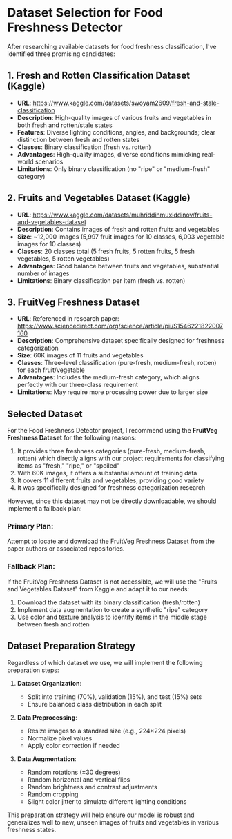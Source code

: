 # Dataset Selection for Food Freshness Detector

After researching available datasets for food freshness classification, I've identified three promising candidates:

## 1. Fresh and Rotten Classification Dataset (Kaggle)
- **URL**: https://www.kaggle.com/datasets/swoyam2609/fresh-and-stale-classification
- **Description**: High-quality images of various fruits and vegetables in both fresh and rotten/stale states
- **Features**: Diverse lighting conditions, angles, and backgrounds; clear distinction between fresh and rotten states
- **Classes**: Binary classification (fresh vs. rotten)
- **Advantages**: High-quality images, diverse conditions mimicking real-world scenarios
- **Limitations**: Only binary classification (no "ripe" or "medium-fresh" category)

## 2. Fruits and Vegetables Dataset (Kaggle)
- **URL**: https://www.kaggle.com/datasets/muhriddinmuxiddinov/fruits-and-vegetables-dataset
- **Description**: Contains images of fresh and rotten fruits and vegetables
- **Size**: ~12,000 images (5,997 fruit images for 10 classes, 6,003 vegetable images for 10 classes)
- **Classes**: 20 classes total (5 fresh fruits, 5 rotten fruits, 5 fresh vegetables, 5 rotten vegetables)
- **Advantages**: Good balance between fruits and vegetables, substantial number of images
- **Limitations**: Binary classification per item (fresh vs. rotten)

## 3. FruitVeg Freshness Dataset
- **URL**: Referenced in research paper: https://www.sciencedirect.com/org/science/article/pii/S1546221822007160
- **Description**: Comprehensive dataset specifically designed for freshness categorization
- **Size**: 60K images of 11 fruits and vegetables
- **Classes**: Three-level classification (pure-fresh, medium-fresh, rotten) for each fruit/vegetable
- **Advantages**: Includes the medium-fresh category, which aligns perfectly with our three-class requirement
- **Limitations**: May require more processing power due to larger size

## Selected Dataset

For the Food Freshness Detector project, I recommend using the **FruitVeg Freshness Dataset** for the following reasons:

1. It provides three freshness categories (pure-fresh, medium-fresh, rotten) which directly aligns with our project requirements for classifying items as "fresh," "ripe," or "spoiled"
2. With 60K images, it offers a substantial amount of training data
3. It covers 11 different fruits and vegetables, providing good variety
4. It was specifically designed for freshness categorization research

However, since this dataset may not be directly downloadable, we should implement a fallback plan:

### Primary Plan:
Attempt to locate and download the FruitVeg Freshness Dataset from the paper authors or associated repositories.

### Fallback Plan:
If the FruitVeg Freshness Dataset is not accessible, we will use the "Fruits and Vegetables Dataset" from Kaggle and adapt it to our needs:
1. Download the dataset with its binary classification (fresh/rotten)
2. Implement data augmentation to create a synthetic "ripe" category
3. Use color and texture analysis to identify items in the middle stage between fresh and rotten

## Dataset Preparation Strategy

Regardless of which dataset we use, we will implement the following preparation steps:

1. **Dataset Organization**:
   - Split into training (70%), validation (15%), and test (15%) sets
   - Ensure balanced class distribution in each split

2. **Data Preprocessing**:
   - Resize images to a standard size (e.g., 224×224 pixels)
   - Normalize pixel values
   - Apply color correction if needed

3. **Data Augmentation**:
   - Random rotations (±30 degrees)
   - Random horizontal and vertical flips
   - Random brightness and contrast adjustments
   - Random cropping
   - Slight color jitter to simulate different lighting conditions

This preparation strategy will help ensure our model is robust and generalizes well to new, unseen images of fruits and vegetables in various freshness states.
